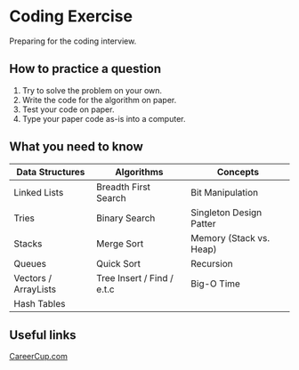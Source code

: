 # Coding Exercise

Preparing for the coding interview.

## How to practice a question

1. Try to solve the problem on your own.
2. Write the code for the algorithm on paper.
3. Test your code on paper.
4. Type your paper code as-is into a computer.

## What you need to know

| Data Structures      | Algorithms                 | Concepts                |
|----------------------|----------------------------|-------------------------|
| Linked Lists         | Breadth First Search       | Bit Manipulation        |
| Tries                | Binary Search              | Singleton Design Patter |
| Stacks               | Merge Sort                 | Memory (Stack vs. Heap) |
| Queues               | Quick Sort                 | Recursion               |
| Vectors / ArrayLists | Tree Insert / Find / e.t.c | Big-O Time              |
| Hash Tables          |                            |                         |

## Useful links

[CareerCup.com](http://www.careercup.com/?from=@)